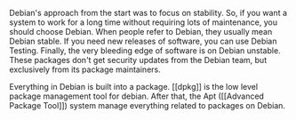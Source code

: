 Debian's approach from the start was to focus on stability. So, if you want a system to work for a long time without requiring lots of maintenance, you should choose Debian. When people refer to Debian, they usually mean Debian stable. If you need new releases of software, you can use Debian Testing. Finally, the very bleeding edge of software is on Debian unstable. These packages don't get security updates from the Debian team, but exclusively from its package maintainers. 

Everything in Debian is built into a package. [[dpkg]] is the low level package management tool for debian. After that, the Apt ([[Advanced Package Tool]]) system manage everything related to packages on Debian.